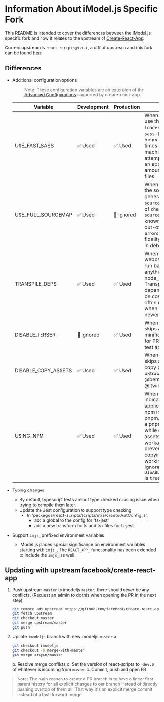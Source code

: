 # Information About iModel.js Specific Fork

This README is intended to cover the differences between the iModel.js specific fork and how it relates to the upstream of [Create-React-App](https://github.com/facebook/create-react-app).

Current upstream is `react-scripts@5.0.1`, a diff of upstream and this fork can be found [here](https://github.com/imodeljs/create-react-app/compare/master...imodeljs)

## Differences

- Additional configuration options

  > Note: These configuration variables are an extension of the [Advanced Configurations](https://create-react-app.dev/docs/advanced-configuration) supported by create-react-app.

  | Variable                | Development | Production | Usage                                                                                                                                                                                                |
  | ----------------------- | ----------- | ---------- | ---------------------------------------------------------------------------------------------------------------------------------------------------------------------------------------------------- |
  | USE_FAST_SASS           | ✅ Used     | ✅ Used    | When set to `true`, use the `fast-sass-loader` instead of `sass-loader`. This helps with long build times on smaller machines attempting to build an app with a large amount of scss/sass files.         |
  | USE_FULL_SOURCEMAP      | ✅ Used     | 🚫 Ignored | When set to `true`, the sourcemaps generated use `source-map` instead of `cheap-module-source-map`. This is known to cause out-of-memory errors but gives full fidelity source maps in debug builds. |
  | TRANSPILE_DEPS          | ✅ Used     | ✅ Used    | When set to `false`, webpack will not run babel on anything in node_modules. Transpiling dependencies can be costly, and is often not necessary when targeting newer browsers. |
  | DISABLE_TERSER          | 🚫 Ignored  | ✅ Used    | When set to `true`, skips all minification. Useful for PR builds and test apps. |
  | DISABLE_COPY_ASSETS     | ✅ Used     | ✅ Used    | When set to `true`, skips applying the copy plugin to extract assets from @bentley or @itwinjs packages. |
  | USING_NPM               | ✅ Used     | ✅ Used    | When set to `true`, indicates that the application uses npm instead of pnpm. This disables a pnpm workaround while copying assets. (The pnpm workaround prevents assets copying from working in npm.) Ignored if `DISABLE_COPY_ASSETS` is `true`. |

- Typing changes

  - By default, typescript tests are not type checked causing issue when trying to compile them later.
  - Update the Jest configuration to support type checking
    - In 'packages/react-scripts/scripts/utils/createJestConfig.js',
      - add a global to the config for 'ts-jest'
      - add a new transform for ts and tsx files for ts-jest

- Support `imjs_` prefixed environment variables
  - iModel.js places special significance on environment variables starting with `imjs_`. The `REACT_APP_` functionality has been extended to include the `imjs_` as well.

## Updating with upstream facebook/create-react-app

1. Push upstream `master` to imodeljs `master`, there should _never_ be any conflicts. (Request an admin to do this when opening the PR in the next step)
   ```sh
   git remote add upstream https://github.com/facebook/create-react-app.git
   git fetch upstream
   git checkout master
   git merge upstream/master
   git push
   ```
1. Update `imodeljs` branch with new imodeljs `master`
   a.
   ```sh
   git checkout imodeljs
   git checkout -b merge-with-master
   git merge origin/master
   ```
   b. Resolve merge conflicts
   c. Set the version of react-scripts to `-dev.0` of whatever is incoming from `master`
   c. Commit, push and open PR

> Note: The main reason to create a PR branch is to have a linear first-parent history for all explicit changes to our branch instead of directly pushing overtop of them all. That way it's an explicit merge commit instead of a fast-forward merge.
